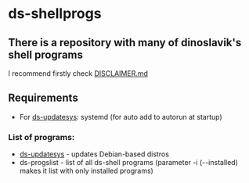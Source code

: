 # ds-shellprogs

## There is a repository with many of dinoslavik's shell programs
I recommend firstly check [DISCLAIMER.md](https://github.com/DinoSlavik/ds-shellprogs/blob/main/DISCLAIMER.md)

## Requirements
  * For [ds-updatesys](https://github.com/DinoSlavik/ds-shellprogs/tree/main/ds-updatesys): systemd (for auto add to autorun at startup)

### List of programs:
  * [ds-updatesys](https://github.com/DinoSlavik/ds-shellprogs/tree/main/ds-updatesys) - updates Debian-based distros
  * ds-progslist - list of all ds-shell programs (parameter -i (--installed) makes it list with only installed programs)
